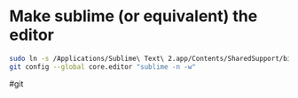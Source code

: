 # Make sublime (or equivalent) the editor

```sh
sudo ln -s /Applications/Sublime\ Text\ 2.app/Contents/SharedSupport/bin/subl /usr/local/bin/sublime
git config --global core.editor "sublime -n -w"
```

#git